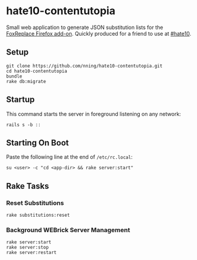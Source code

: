 hate10-contentutopia
====================

Small web application to generate JSON substitution lists for the [FoxReplace
Firefox add-on](https://addons.mozilla.org/de/firefox/addon/foxreplace/).
Quickly produced for a friend to use at [#hate10](http://hate10.com).

Setup
-----

    git clone https://github.com/nning/hate10-contentutopia.git
    cd hate10-contentutopia
    bundle
    rake db:migrate

Startup
-------

This command starts the server in foreground listening on any network:

    rails s -b ::

Starting On Boot
----------------

Paste the following line at the end of `/etc/rc.local`:

    su <user> -c "cd <app-dir> && rake server:start"

Rake Tasks
----------

### Reset Substitutions

    rake substitutions:reset

### Background WEBrick Server Management

	rake server:start
	rake server:stop
	rake server:restart
